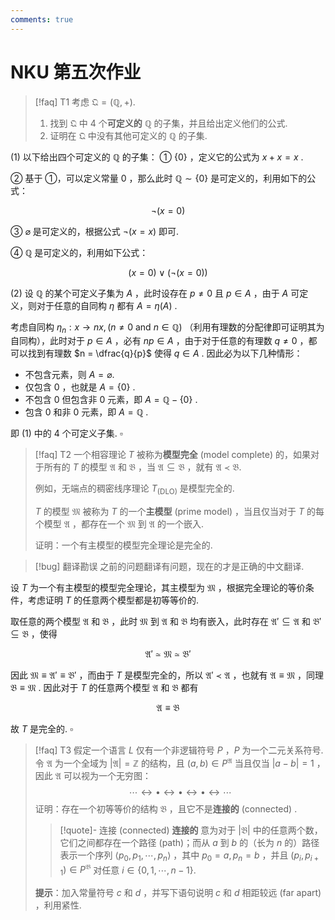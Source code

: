```yaml
---
comments: true
---
```

# NKU 第五次作业

>[!faq] T1
>考虑 $\mathfrak{Q} = (\mathbb{Q},+)$.
>1. 找到 $\mathfrak{Q}$ 中 $4$ 个**可定义的** $\mathbb{Q}$ 的子集，并且给出定义他们的公式.
>2. 证明在 $\mathfrak{Q}$ 中没有其他可定义的 $\mathbb{Q}$ 的子集.


(1) 以下给出四个可定义的 $\mathbb{Q}$ 的子集：
➀ $\left\lbrace 0 \right\rbrace$ ，定义它的公式为 $x+x=x$ .

➁ 基于 ➀，可以定义常量 $0$ ，那么此时 $\mathbb{Q}\sim\left\lbrace 0 \right\rbrace$ 是可定义的，利用如下的公式：

$$
\neg(x = 0)
$$

➂ $\varnothing$ 是可定义的，根据公式 $\neg(x=x)$ 即可.

➃ $\mathbb{Q}$ 是可定义的，利用如下公式：

$$
(x=0)\lor (\neg (x=0))
$$

(2) 设 $\mathbb{Q}$ 的某个可定义子集为 $A$ ，此时设存在 $p\neq 0$ 且 $p\in A$ ，由于 $A$ 可定义，则对于任意的自同构 $\eta$ 都有 $A = \eta(A)$ .

考虑自同构 $\eta_n : x\to nx,(n\neq 0 \text{ and } n\in \mathbb{Q})$ （利用有理数的分配律即可证明其为自同构），此时对于 $p\in A$ ，必有 $np\in A$ ，由于对于任意的有理数 $q\neq 0$ ，都可以找到有理数 $n = \dfrac{q}{p}$ 使得 $q\in A$ . 因此必为以下几种情形：

- 不包含元素，则 $A=\varnothing$.
- 仅包含 $0$ ，也就是 $A = \left\lbrace 0 \right\rbrace$ .
- 不包含 $0$ 但包含非 $0$ 元素，即 $A = \mathbb{Q}-\left\lbrace 0 \right\rbrace$ .
- 包含 $0$ 和非 $0$ 元素，即 $A = \mathbb{Q}$ .

即 (1) 中的 $4$ 个可定义子集. $\square$


>[!faq] T2
>一个相容理论 $T$ 被称为**模型完全** (model complete) 的，如果对于所有的 $T$ 的模型 $\mathfrak{A}$ 和 $\mathfrak{B}$ ，当 $\mathfrak{A} \subseteq \mathfrak{B}$ ，就有 $\mathfrak{A}\prec \mathfrak{B}$.
>
>例如，无端点的稠密线序理论 $T_{\text{(DLO)}}$ 是模型完全的.
>
> $T$ 的模型 $\mathfrak{M}$  被称为 $T$ 的一个**主模型** (prime model) ，当且仅当对于 $T$ 的每个模型 $\mathfrak{A}$ ，都存在一个 $\mathfrak{M}$ 到 $\mathfrak{A}$ 的一个嵌入.
> 
> 证明：一个有主模型的模型完全理论是完全的.

>[!bug] 翻译勘误
> 之前的问题翻译有问题，现在的才是正确的中文翻译.

设 $T$ 为一个有主模型的模型完全理论，其主模型为 $\mathfrak{M}$ ，根据完全理论的等价条件，考虑证明 $T$ 的任意两个模型都是初等等价的.

取任意的两个模型 $\mathfrak{A}$ 和 $\mathfrak{B}$ ，此时 $\mathfrak{M}$ 到 $\mathfrak{A}$ 和 $\mathfrak{B}$ 均有嵌入，此时存在 $\mathfrak{A}'\subseteq \mathfrak{A}$ 和 $\mathfrak{B}'\subseteq \mathfrak{B}$ ，使得

$$
\mathfrak{A}'\simeq \mathfrak{M} \simeq \mathfrak{B}'
$$

因此 $\mathfrak{M}\equiv \mathfrak{A}'\equiv \mathfrak{B}'$ ，而由于 $T$ 是模型完全的，所以 $\mathfrak{A}' \prec \mathfrak{A}$ ，也就有 $\mathfrak{A}\equiv \mathfrak{M}$ ，同理 $\mathfrak{B}\equiv \mathfrak{M}$ . 因此对于 $T$ 的任意两个模型 $\mathfrak{A}$ 和 $\mathfrak{B}$ 都有

$$
\mathfrak{A} \equiv \mathfrak{B}
$$

故 $T$ 是完全的. $\square$

>[!faq] T3
>假定一个语言 $L$ 仅有一个非逻辑符号 $P$ ，$P$ 为一个二元关系符号. 令 $\mathfrak{A}$ 为一个全域为 $|\mathfrak{A}|=\mathbb{Z}$ 的结构，且 $(a,b)\in P^\mathfrak{A}$ 当且仅当 $|a-b|=1$ ，因此 $\mathfrak{A}$ 可以视为一个无穷图：
>$$ \cdots \leftrightarrow \bullet \leftrightarrow \bullet \leftrightarrow \bullet \leftrightarrow \cdots $$
>证明：存在一个初等等价的结构 $\mathfrak{B}$ ，且它不是**连接的** (connected) .
>
> >[!quote]- 连接 (connected)
> >**连接的** 意为对于 $|\mathfrak{B}|$ 中的任意两个数，它们之间都存在一个路径 (path)；而从 $a$ 到 $b$ 的（长为 $n$ 的）路径表示一个序列 $\left\langle p_0,p_1,\cdots,p_n \right\rangle$ ，其中 $p_0=a,p_n=b$ ，并且 $(p_i,p_{i+1})\in P^\mathfrak{B}$ 对任意 $i\in \left\lbrace 0,1,\cdots,n-1 \right\rbrace.$
> 
> **提示**：加入常量符号 $c$ 和 $d$ ，并写下语句说明 $c$ 和 $d$ 相距较远 (far apart) ，利用紧性.
